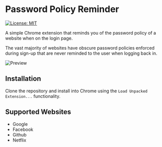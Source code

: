 # Password Policy Reminder

[![License: MIT](https://img.shields.io/badge/License-MIT-blue.svg)](https://opensource.org/licenses/MIT)

A simple Chrome extension that reminds you of the password policy of a website
when on the login page.

The vast majority of websites have obscure password policies enforced
during sign-up that are never reminded to the user when logging back in.

![Preview](http://i.imgur.com/vOHwq72.png)

## Installation

Clone the repository and install into Chrome using the `Load Unpacked Extension...`
functionality.

## Supported Websites

* Google
* Facebook
* Github
* Netflix
